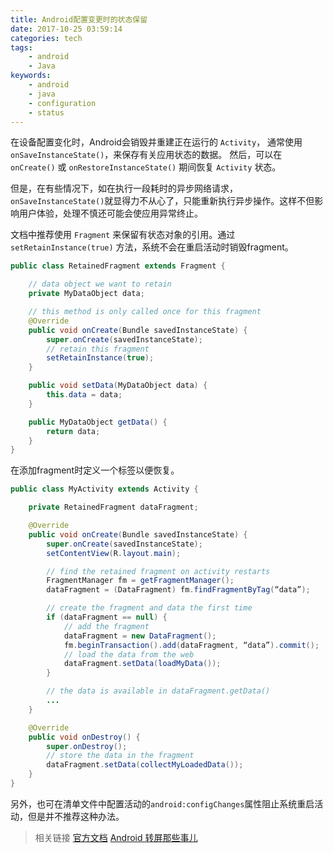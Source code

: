 ```yaml
---
title: Android配置变更时的状态保留
date: 2017-10-25 03:59:14
categories: tech
tags:
    - android
    - Java
keywords:
    - android
    - java
    - configuration
    - status
---
```


在设备配置变化时，Android会销毁并重建正在运行的 `Activity`， 通常使用 `onSaveInstanceState()`，来保存有关应用状态的数据。 然后，可以在 `onCreate()` 或 `onRestoreInstanceState()` 期间恢复 `Activity` 状态。

但是，在有些情况下，如在执行一段耗时的异步网络请求，`onSaveInstanceState()`就显得力不从心了，只能重新执行异步操作。这样不但影响用户体验，处理不慎还可能会使应用异常终止。

文档中推荐使用 `Fragment` 来保留有状态对象的引用。通过 `setRetainInstance(true)` 方法，系统不会在重启活动时销毁fragment。

```java
public class RetainedFragment extends Fragment {

    // data object we want to retain
    private MyDataObject data;

    // this method is only called once for this fragment
    @Override
    public void onCreate(Bundle savedInstanceState) {
        super.onCreate(savedInstanceState);
        // retain this fragment
        setRetainInstance(true);
    }

    public void setData(MyDataObject data) {
        this.data = data;
    }

    public MyDataObject getData() {
        return data;
    }
}
```

在添加fragment时定义一个标签以便恢复。

```java
public class MyActivity extends Activity {

    private RetainedFragment dataFragment;

    @Override
    public void onCreate(Bundle savedInstanceState) {
        super.onCreate(savedInstanceState);
        setContentView(R.layout.main);

        // find the retained fragment on activity restarts
        FragmentManager fm = getFragmentManager();
        dataFragment = (DataFragment) fm.findFragmentByTag(“data”);

        // create the fragment and data the first time
        if (dataFragment == null) {
            // add the fragment
            dataFragment = new DataFragment();
            fm.beginTransaction().add(dataFragment, “data”).commit();
            // load the data from the web
            dataFragment.setData(loadMyData());
        }

        // the data is available in dataFragment.getData()
        ...
    }

    @Override
    public void onDestroy() {
        super.onDestroy();
        // store the data in the fragment
        dataFragment.setData(collectMyLoadedData());
    }
}
```

另外，也可在清单文件中配置活动的`android:configChanges`属性阻止系统重启活动，但是并不推荐这种办法。

>相关链接
>[官方文档](https://developer.android.com/guide/topics/resources/runtime-changes.html)
>[Android 转屏那些事儿](http://www.gongmingqm10.net/blog/2015/12/16/you-should-know-about-android-rotate/)
<!--stackedit_data:
eyJoaXN0b3J5IjpbLTk0MjcxNDU4MywtMjAxOTI0NjUwNF19
-->